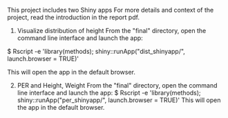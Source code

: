 This project includes two Shiny apps
For more details and context of the project, read the introduction in the report pdf.

1. Visualize distribution of height
From the "final" directory, open the command line interface and launch the
app:

$ Rscript -e 'library(methods); shiny::runApp("dist_shinyapp/",
launch.browser = TRUE)'

This will open the app in the default browser.

2. PER and Height, Weight
From the "final" directory, open the command line interface and launch the
app:
$ Rscript -e 'library(methods); shiny::runApp("per_shinyapp/",
launch.browser = TRUE)'
This will open the app in the default browser.


